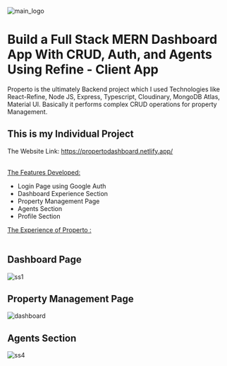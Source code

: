  ![main_logo](https://user-images.githubusercontent.com/113687128/223996749-ae6169f0-99a0-4919-bef9-6e7cb055eaad.jpg)

# Build a Full Stack MERN Dashboard App With CRUD, Auth, and Agents Using Refine - Client App
Properto is the ultimately Backend project which I used Technologies like React-Refine, Node JS, Express, Typescript, Cloudinary, MongoDB Atlas, Material UI.
Basically it performs complex CRUD operations for property Management.

<h2>This is my Individual Project</h2>

The Website Link: https://propertodashboard.netlify.app/ <br/><br/>

 <ins>The Features Developed: </ins>

 <ul>
   <li>Login Page using Google Auth</li>
   <li>Dashboard Experience Section</li>
   <li>Property Management Page</li>
   <li>Agents Section</li>
   <li>Profile Section</li>
 </ul>
  
  <ins>The Experience of Properto :</ins> <br/><br/>
  
  <h2>Dashboard Page</h2>

![ss1](https://user-images.githubusercontent.com/113687128/224000611-fdec725c-9dae-414a-9e7b-c7c4779e2ea7.png)

<h2>Property Management Page</h2>

![dashboard](https://user-images.githubusercontent.com/113687128/224104332-58c5f418-5979-4f9c-a096-5deea6514800.jpg)


<h2>Agents Section</h2>

![ss4](https://user-images.githubusercontent.com/113687128/224001615-b6db8589-d0f6-4e12-8930-0b08544a4d89.png)
 
